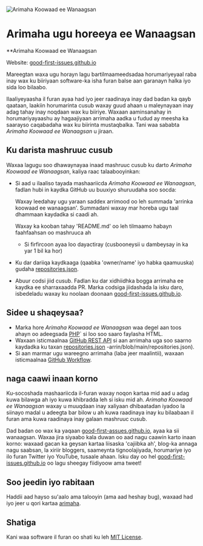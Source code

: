 ![Arimaha Koowaad ee Wanaagsan](https://github.com/Krishna01work/good-first-issues.github.io/blob/f5ac4b7f8543913637057e166638f1735512434c/assets/github/social-preview.png)

# Arimaha ugu horeeya ee Wanaagsan

**Arimaha Koowaad ee Wanaagsan

Website: [good-first-issues.github.io](https://good-first-issues.github.io)

Mareegtan waxa ugu horayn lagu bartilmaameedsadaa horumariyeyaal raba inay wax ku biiriyaan software-ka isha furan balse aan garanayn halka iyo sida loo bilaabo.

Ilaaliyeyaasha il furan ayaa had iyo jeer raadinaya inay dad badan ka qayb qaataan, laakiin horumarinta cusub waxay guud ahaan u maleynayaan inay adag tahay inay noqdaan wax ku biiriye. Waxaan aaminsanahay in horumariyayaashu ay hagaajiyaan arrimaha aadka u fudud ay meesha ka saarayso caqabadaha wax ku biirinta mustaqbalka. Tani waa sababta *Arimaha Koowaad ee Wanaagsan* u jiraan.

## Ku darista mashruuc cusub

Waxaa lagugu soo dhawaynayaa inaad mashruuc cusub ku darto *Arimaha Koowaad ee Wanaagsan*, kaliya raac talaabooyinkan:

- Si aad u ilaaliso tayada mashaariicda *Arimaha Koowaad ee Wanaagsan*, fadlan hubi in kaydka GitHub uu buuxiyo shuruudaha soo socda:

     Waxay leedahay ugu yaraan saddex arrimood oo leh summada 'arrinka koowaad ee wanaagsan'. Summadani waxay mar horeba ugu taal dhammaan kaydadka si caadi ah.

     Waxay ka kooban tahay 'README.md' oo leh tilmaamo habayn faahfaahsan oo mashruuca ah

     - Si firfircoon ayaa loo dayactiray (cusbooneysii u dambeysay in ka yar 1 bil ka hor)

- Ku dar dariiqa kaydkaaga (qaabka 'owner/name' iyo habka qaamuuska) gudaha [repositories.json](https://github.com/gomzyakov/good-first-issue/blob/main/repositories.json).

- Abuur codsi jiid cusub. Fadlan ku dar xidhiidhka bogga arrimaha ee kaydka ee sharraxaadda PR. Marka codsiga jiidashada la isku daro, isbedeladu waxay ku noolaan doonaan [good-first-issues.github.io](https://good-first-issues.github.io).

## Sidee u shaqeysaa?

- Marka hore *Arimaha Koowaad ee Wanaagsan* waa degel aan toos ahayn oo adeegsada [PHP](https://www.php.net)` si loo soo saaro faylasha HTML.
- Waxaan isticmaalnaa [GitHub REST API](https://docs.github.com/en/rest) si aan arrimaha uga soo saarno kaydadka ku taxan [repositories.json](https://github.com/gomzyakov/good-first) -arrin/blob/main/repositories.json).
- Si aan marmar ugu wareegno arrimaha (laba jeer maalintii), waxaan isticmaalnaa [GitHub Workflow](https://docs.github.com/en/actions/using-workflows).

## naga caawi inaan korno

Ku-socoshada mashaariicda il-furan waxay noqon kartaa mid aad u adag kuwa bilawga ah iyo kuwa khibradda leh si isku mid ah. *Arimaha Koowaad ee Wanaagsan* waxay u muuqdaan inay xaliyaan dhibaatadan iyadoo la siinayo madal u adeegta bar bilow u ah kuwa raadinaya inay ku bilaabaan il furan ama kuwa raadinaya inay galaan mashruuc cusub.

Dad badan oo wax ka yaqaan [good-first-assues.github.io](https://good-first-issues.github.io), ayaa ka sii wanaagsan. Waxaa jira siyaabo kala duwan oo aad nagu caawin karto inaan korno: waxaad gacan ka geysan kartaa liisaska 'cajiibka ah', blog-ka annaga nagu saabsan, la xiriir bloggers, saameynta tignoolajiyada, horumariye iyo ilo furan Twitter iyo YouTube, tusaale ahaan. Isku day oo hel [good-first-issues.github.io](https://good-first-issues.github.io) oo lagu sheegay fiidiyoow ama tweet!

## Soo jeedin iyo rabitaan

Haddii aad hayso su'aalo ama talooyin (ama aad heshay bug), waxaad had iyo jeer u qori kartaa [arimaha](https://github.com/good-first-issues/good-first-issues.github.io/issues).

## Shatiga

Kani waa software il furan oo shati ku leh [MIT License](https://github.com/good-first-issues/good-first-issues.github.io/blob/main/LICENSE).